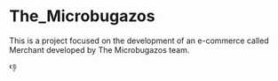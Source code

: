 # The_Microbugazos
This is a project focused on the development of an e-commerce called Merchant developed by The Microbugazos team.

:-1:
